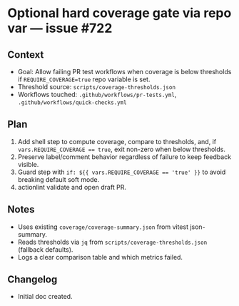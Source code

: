 # Optional hard coverage gate via repo var — issue #722

## Context

- Goal: Allow failing PR test workflows when coverage is below thresholds if `REQUIRE_COVERAGE=true` repo variable is set.
- Threshold source: `scripts/coverage-thresholds.json`
- Workflows touched: `.github/workflows/pr-tests.yml`, `.github/workflows/quick-checks.yml`

## Plan

1. Add shell step to compute coverage, compare to thresholds, and, if `vars.REQUIRE_COVERAGE == true`, exit non-zero when below thresholds.
2. Preserve label/comment behavior regardless of failure to keep feedback visible.
3. Guard step with `if: ${{ vars.REQUIRE_COVERAGE == 'true' }}` to avoid breaking default soft mode.
4. actionlint validate and open draft PR.

## Notes

- Uses existing `coverage/coverage-summary.json` from vitest json-summary.
- Reads thresholds via `jq` from `scripts/coverage-thresholds.json` (fallback defaults).
- Logs a clear comparison table and which metrics failed.

## Changelog

- Initial doc created.

